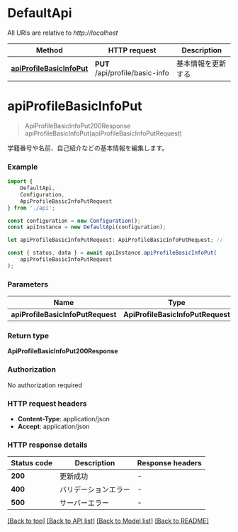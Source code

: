 # DefaultApi

All URIs are relative to *http://localhost*

|Method | HTTP request | Description|
|------------- | ------------- | -------------|
|[**apiProfileBasicInfoPut**](#apiprofilebasicinfoput) | **PUT** /api/profile/basic-info | 基本情報を更新する|

# **apiProfileBasicInfoPut**
> ApiProfileBasicInfoPut200Response apiProfileBasicInfoPut(apiProfileBasicInfoPutRequest)

学籍番号や名前、自己紹介などの基本情報を編集します。

### Example

```typescript
import {
    DefaultApi,
    Configuration,
    ApiProfileBasicInfoPutRequest
} from './api';

const configuration = new Configuration();
const apiInstance = new DefaultApi(configuration);

let apiProfileBasicInfoPutRequest: ApiProfileBasicInfoPutRequest; //

const { status, data } = await apiInstance.apiProfileBasicInfoPut(
    apiProfileBasicInfoPutRequest
);
```

### Parameters

|Name | Type | Description  | Notes|
|------------- | ------------- | ------------- | -------------|
| **apiProfileBasicInfoPutRequest** | **ApiProfileBasicInfoPutRequest**|  | |


### Return type

**ApiProfileBasicInfoPut200Response**

### Authorization

No authorization required

### HTTP request headers

 - **Content-Type**: application/json
 - **Accept**: application/json


### HTTP response details
| Status code | Description | Response headers |
|-------------|-------------|------------------|
|**200** | 更新成功 |  -  |
|**400** | バリデーションエラー |  -  |
|**500** | サーバーエラー |  -  |

[[Back to top]](#) [[Back to API list]](../README.md#documentation-for-api-endpoints) [[Back to Model list]](../README.md#documentation-for-models) [[Back to README]](../README.md)


